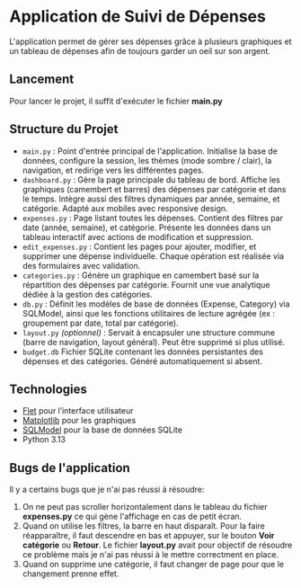 
# Application de Suivi de Dépenses

L'application permet de gérer ses dépenses grâce à plusieurs graphiques et un tableau de dépenses afin de toujours garder un oeil sur son argent.

## Lancement

Pour lancer le projet, il suffit d'exécuter le fichier **main.py**

## Structure du Projet

- `main.py` : Point d'entrée principal de l'application. Initialise la base de données, configure la session, les thèmes (mode sombre / clair), la navigation, et redirige vers les différentes pages.
- `dashboard.py` : Gère la page principale du tableau de bord. Affiche les graphiques (camembert et barres) des dépenses par catégorie et dans le temps. Intègre aussi des filtres dynamiques par année, semaine, et catégorie. Adapté aux mobiles avec responsive design.
- `expenses.py` : Page listant toutes les dépenses. Contient des filtres par date (année, semaine), et catégorie. Présente les données dans un tableau interactif avec actions de modification et suppression.
- `edit_expenses.py` : Contient les pages pour ajouter, modifier, et supprimer une dépense individuelle. Chaque opération est réalisée via des formulaires avec validation.
- `categories.py` : Génère un graphique en camembert basé sur la répartition des dépenses par catégorie. Fournit une vue analytique dédiée à la gestion des catégories.
- `db.py` : Définit les modèles de base de données (Expense, Category) via SQLModel, ainsi que les fonctions utilitaires de lecture agrégée (ex : groupement par date, total par catégorie).
- `layout.py` *(optionnel)* : Servait à encapsuler une structure commune (barre de navigation, layout général). Peut être supprimé si plus utilisé.
- `budget.db` Fichier SQLite contenant les données persistantes des dépenses et des catégories. Généré automatiquement si absent.

## Technologies

- [Flet](https://flet.dev) pour l’interface utilisateur
- [Matplotlib](https://matplotlib.org/) pour les graphiques
- [SQLModel](https://sqlmodel.tiangolo.com/) pour la base de données SQLite
- Python 3.13

## Bugs de l'application
Il y a certains bugs que je n'ai pas réussi à résoudre:
1. On ne peut pas scroller horizontalement dans le tableau du fichier **expenses.py** ce qui gène l'affichage en cas de petit écran.
2. Quand on utilise les filtres, la barre en haut disparaît. Pour la faire réapparaître, il faut descendre en bas et appuyer, sur le bouton **Voir catégorie** ou **Retour**. Le fichier **layout.py** avait pour objectif de résoudre ce problème mais je n'ai pas réussi à le mettre correctment en place.
3. Quand on supprime une catégorie, il faut changer de page pour que le changement prenne effet.